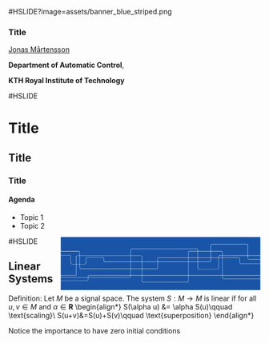 #HSLIDE?image=assets/banner_blue_striped.png
### Title

[Jonas Mårtensson](mailto:jonas1@kth.se)

**Department of Automatic Control**,

**KTH Royal Institute of Technology**

#HSLIDE

# Title
## Title
### Title
#### Agenda

- Topic 1
- Topic 2

<img src="assets/banner_blue_striped.png" style="width: 400px;" align="right" />

#HSLIDE

## Linear Systems

Definition: Let $M$ be a signal
space. The system $S:M\rightarrow M$ is linear if for all $u,v\in M$ and $\alpha\in \mathbf{R}$
\begin{align*}
S(\alpha u) &= \alpha S(u)\qquad \text{scaling}\\
S(u+v)&=S(u)+S(v)\qquad \text{superposition}
\end{align*}


Notice the importance to have zero initial conditions
